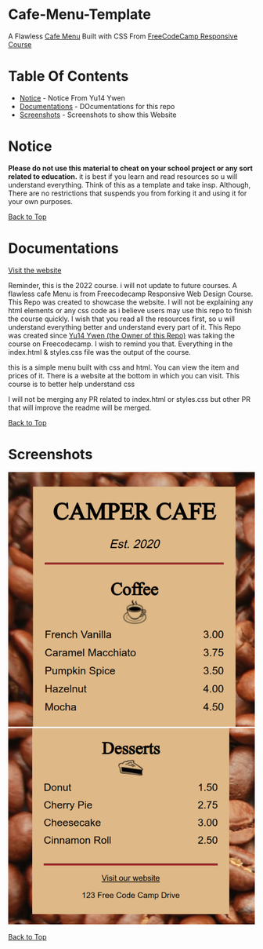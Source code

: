 # Cafe-Menu-Template

A Flawless [Cafe Menu](https://www.freecodecamp.org/learn/2022/responsive-web-design/#learn-basic-css-by-building-a-cafe-menu) Built with CSS From [FreeCodeCamp Responsive Course](https://www.freecodecamp.org/learn/2022/responsive-web-design/#learn-basic-css-by-building-a-cafe-menu)

# Table Of Contents

* [Notice](#notice) - Notice From Yu14 Ywen
* [Documentations](#documentations) - DOcumentations for this repo
* [Screenshots](#screenshots) - Screenshots to show this Website
  

# Notice

**Please do not use this material to cheat on your school project or any sort related to education.** it is best if you learn and read resources so u will understand everything. Think of this as a template and take insp. Although, There are no restrictions that suspends you from forking it and using it for your own purposes.

[Back to Top](#table-of-contents)

# Documentations

[Visit the website](https://yu14y.github.io/Cafe-Menu-Template/)

Reminder, this is the 2022 course. i will not update to future courses. A flawless cafe Menu is from Freecodecamp Responsive Web Design Course. This Repo was created to showcase the website. I will not be explaining any html elements or any css code as i believe users may use this repo to finish the course quickly. I wish that you read all the resources first, so u will understand everything better and understand every part of it. This Repo was created since [Yu14 Ywen (the Owner of this Repo)](https://github.com/Yu14Y) was taking the course on Freecodecamp. I wish to remind you that. Everything in the index.html & styles.css file was the output of the course.

this is a simple menu built with css and html. You can view the item and prices of it. There is a website at the bottom in which you can visit. This course is to better help understand css

I will not be merging any PR related to index.html or styles.css but other PR that will improve the readme will be merged.


[Back to Top](#table-of-contents)

# Screenshots


![Part 1 ](part1.png)
![Part 2](image.png)

[Back to Top](#table-of-contents)
